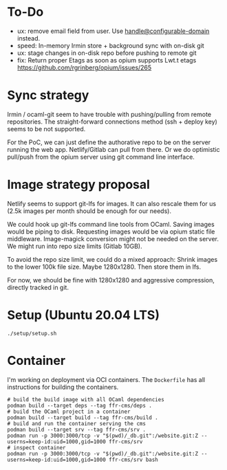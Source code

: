 # To-Do

- ux: remove email field from user. Use <handle@configurable-domain>
  instead.
- speed: In-memory Irmin store + background sync with on-disk git
- ux: stage changes in on-disk repo before pushing to remote git
- fix: Return proper Etags as soon as opium supports Lwt.t etags
  https://github.com/rgrinberg/opium/issues/265

# Sync strategy

Irmin / ocaml-git seem to have trouble with pushing/pulling from remote
repositories. The straight-forward connections method (ssh + deploy key)
seems to be not supported.

For the PoC, we can just define the authorative repo to be on the server
running the web app. Netlify/Gitlab can pull from there. Or we do
optimistic pull/push from the opium server using git command line
interface.

# Image strategy proposal

Netlify seems to support git-lfs for images. It can also rescale them
for us (2.5k images per month should be enough for our needs).

We could hook up git-lfs command line tools from OCaml. Saving images
would be piping to disk. Requesting images would be via opium static
file middleware. Image-magick conversion might not be needed on the
server. We might run into repo size limits (Gitlab 10GB).

To avoid the repo size limit, we could do a mixed approach: Shrink
images to the lower 100k file size. Maybe 1280x1280. Then store them in
lfs.

For now, we should be fine with 1280x1280 and aggressive compression,
directly tracked in git.

# Setup (Ubuntu 20.04 LTS)

```shell
./setup/setup.sh
```

# Container

I'm working on deployment via OCI containers. The `Dockerfile` has all
instructions for building the containers.

```
# build the build image with all OCaml dependencies
podman build --target deps --tag ffr-cms/deps .
# build the OCaml project in a container
podman build --target build --tag ffr-cms/build .
# build and run the container serving the cms
podman build --target srv --tag ffr-cms/srv .
podman run -p 3000:3000/tcp -v "$(pwd)/_db.git":/website.git:Z --userns=keep-id:uid=1000,gid=1000 ffr-cms/srv
# inspect container
podman run -p 3000:3000/tcp -v "$(pwd)/_db.git":/website.git:Z --userns=keep-id:uid=1000,gid=1000 ffr-cms/srv bash
```
